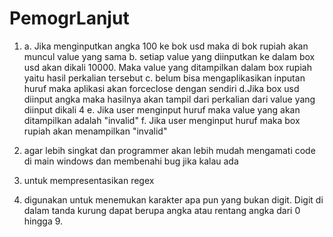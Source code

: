 # PemogrLanjut
1. a. Jika menginputkan angka 100 ke bok usd maka di bok rupiah akan muncul value yang sama
b. setiap value yang diinputkan ke dalam box usd akan dikali 10000. Maka value yang ditampilkan dalam box rupiah yaitu hasil perkalian tersebut
c. belum bisa mengaplikasikan inputan huruf maka aplikasi akan forceclose dengan sendiri
d.Jika box usd diinput angka maka hasilnya akan tampil dari perkalian dari value yang diinput dikali 4
e. Jika user menginput huruf maka value yang akan ditampilkan adalah "invalid"
f. Jika user menginput huruf maka box rupiah akan menampilkan "invalid"


2. agar lebih singkat dan programmer akan lebih mudah mengamati code di main windows dan membenahi bug jika kalau ada

3. untuk mempresentasikan regex

4. digunakan untuk menemukan karakter apa pun yang bukan digit. Digit di dalam tanda kurung dapat berupa angka atau rentang angka dari 0 hingga 9.
